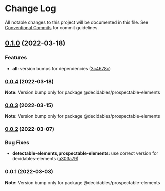 # Change Log

All notable changes to this project will be documented in this file.
See [Conventional Commits](https://conventionalcommits.org) for commit guidelines.

## [0.1.0](https://github.com/decidables/decidables/compare/@decidables/prospectable-elements@0.0.4...@decidables/prospectable-elements@0.1.0) (2022-03-18)


### Features

* **all:** version bumps for dependencies ([3c4678c](https://github.com/decidables/decidables/commit/3c4678cb8753cac592feeaa646dd57b7ec622536))



### [0.0.4](https://github.com/decidables/decidables/compare/@decidables/prospectable-elements@0.0.3...@decidables/prospectable-elements@0.0.4) (2022-03-18)

**Note:** Version bump only for package @decidables/prospectable-elements





### [0.0.3](https://github.com/decidables/decidables/compare/@decidables/prospectable-elements@0.0.2...@decidables/prospectable-elements@0.0.3) (2022-03-15)

**Note:** Version bump only for package @decidables/prospectable-elements





### [0.0.2](https://github.com/decidables/decidables/compare/@decidables/prospectable-elements@0.0.1...@decidables/prospectable-elements@0.0.2) (2022-03-07)


### Bug Fixes

* **detectable-elements,prospectable-elements:** use correct version for decidables-elements ([a303a79](https://github.com/decidables/decidables/commit/a303a795ee0039ae85c06e035248df402e543f2a))



### 0.0.1 (2022-03-03)

**Note:** Version bump only for package @decidables/prospectable-elements
